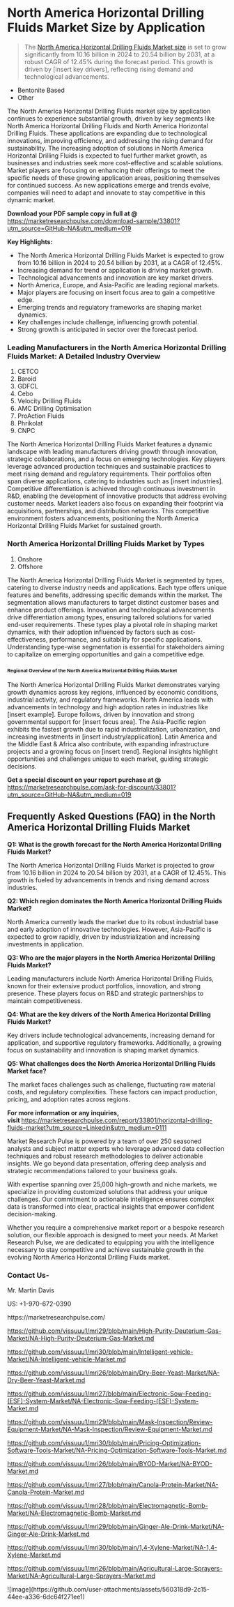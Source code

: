 <h1>North America Horizontal Drilling Fluids Market&nbsp;Size by Application</h1><blockquote><p>The <a href="https://marketresearchpulse.com/download-sample/33801?utm_source=GitHub-NA&amp;utm_medium=019">North America Horizontal Drilling Fluids Market size</a> is set to grow significantly from 10.16 billion in 2024 to 20.54 billion by 2031, at a robust CAGR of 12.45% during the forecast period. This growth is driven by [insert key drivers], reflecting rising demand and technological advancements.</p></blockquote><ul><li>Bentonite Based<li> Other</li></ul><p>The North America Horizontal Drilling Fluids market size by application continues to experience substantial growth, driven by key segments like North America Horizontal Drilling Fluids and North America Horizontal Drilling Fluids. These applications are expanding due to technological innovations, improving efficiency, and addressing the rising demand for sustainability. The increasing adoption of solutions in North America Horizontal Drilling Fluids is expected to fuel further market growth, as businesses and industries seek more cost-effective and scalable solutions. Market players are focusing on enhancing their offerings to meet the specific needs of these growing application areas, positioning themselves for continued success. As new applications emerge and trends evolve, companies will need to adapt and innovate to stay competitive in this dynamic market.</p><p><strong>Download your PDF sample copy in full at @ </strong><a href="https://marketresearchpulse.com/download-sample/33801?utm_source=GitHub-NA&amp;utm_medium=019">https://marketresearchpulse.com/download-sample/33801?utm_source=GitHub-NA&amp;utm_medium=019</a></p><p><strong>Key Highlights: </strong></p><ul><li>The North America Horizontal Drilling Fluids Market is expected to grow from 10.16 billion in 2024 to 20.54 billion by 2031, at a CAGR of 12.45%.</li><li>Increasing demand for trend or application is driving market growth.</li><li>Technological advancements and innovation are key market drivers.</li><li>North America, Europe, and Asia-Pacific are leading regional markets.</li><li>Major players are focusing on insert focus area to gain a competitive edge.</li><li>Emerging trends and regulatory frameworks are shaping market dynamics.</li><li>Key challenges include challenge, influencing growth potential.</li><li>Strong growth is anticipated in sector over the forecast period.</li></ul><h3>Leading Manufacturers in the North America Horizontal Drilling Fluids Market: A Detailed Industry Overview</h3><ol><li>CETCO</li><li>Baroid</li><li>GDFCL</li><li>Cebo</li><li>Velocity Drilling Fluids</li><li>AMC Drilling Optimisation</li><li>ProAction Fluids</li><li>Phrikolat</li><li>CNPC</li></ol><div class="flex max-w-full flex-col flex-grow"><div class="min-h-8 text-message flex w-full flex-col items-end gap-2 whitespace-normal break-words [.text-message+&amp;]:mt-5" dir="auto" data-message-author-role="assistant" data-message-id="fd8432e4-4910-450d-b182-61b7bfb0a01f" data-message-model-slug="gpt-4o"><div class="flex w-full flex-col gap-1 empty:hidden first:pt-[3px]"><div class="markdown prose w-full break-words dark:prose-invert light"><p>The North America Horizontal Drilling Fluids Market features a dynamic landscape with leading manufacturers driving growth through innovation, strategic collaborations, and a focus on emerging technologies. Key players leverage advanced production techniques and sustainable practices to meet rising demand and regulatory requirements. Their portfolios often span diverse applications, catering to industries such as [insert industries]. Competitive differentiation is achieved through continuous investment in R&amp;D, enabling the development of innovative products that address evolving customer needs. Market leaders also focus on expanding their footprint via acquisitions, partnerships, and distribution networks. This competitive environment fosters advancements, positioning the North America Horizontal Drilling Fluids Market for sustained growth.</p></div></div></div></div><h3>North America Horizontal Drilling Fluids Market by Types</h3><ol><li>Onshore<li> Offshore</li></ol><div class="flex max-w-full flex-col flex-grow"><div class="min-h-8 text-message flex w-full flex-col items-end gap-2 whitespace-normal break-words [.text-message+&amp;]:mt-5" dir="auto" data-message-author-role="assistant" data-message-id="084470be-0bb7-4664-bddf-5156b4f41249" data-message-model-slug="gpt-4o-mini"><div class="flex w-full flex-col gap-1 empty:hidden first:pt-[3px]"><div class="markdown prose w-full break-words dark:prose-invert light"><p>The North America Horizontal Drilling Fluids Market is segmented by types, catering to diverse industry needs and applications. Each type offers unique features and benefits, addressing specific demands within the market. The segmentation allows manufacturers to target distinct customer bases and enhance product offerings. Innovation and technological advancements drive differentiation among types, ensuring tailored solutions for varied end-user requirements. These types play a pivotal role in shaping market dynamics, with their adoption influenced by factors such as cost-effectiveness, performance, and suitability for specific applications. Understanding type-wise segmentation is essential for stakeholders aiming to capitalize on emerging opportunities and gain a competitive edge.</p></div></div></div></div><h3><span style="font-size: 11px;">Regional Overview of the North America Horizontal Drilling Fluids Market</span></h3><div class="flex max-w-full flex-col flex-grow"><div class="min-h-8 text-message flex w-full flex-col items-end gap-2 whitespace-normal break-words [.text-message+&amp;]:mt-5" dir="auto" data-message-author-role="assistant" data-message-id="e9038762-ce64-4e30-91c9-9bd413514231" data-message-model-slug="gpt-4o-mini"><div class="flex w-full flex-col gap-1 empty:hidden first:pt-[3px]"><div class="markdown prose w-full break-words dark:prose-invert light"><p>The North America Horizontal Drilling Fluids Market demonstrates varying growth dynamics across key regions, influenced by economic conditions, industrial activity, and regulatory frameworks. North America leads with advancements in technology and high adoption rates in industries like [insert example]. Europe follows, driven by innovation and strong governmental support for [insert focus area]. The Asia-Pacific region exhibits the fastest growth due to rapid industrialization, urbanization, and increasing investments in [insert industry/application]. Latin America and the Middle East &amp; Africa also contribute, with expanding infrastructure projects and a growing focus on [insert trend]. Regional insights highlight opportunities and challenges unique to each market, guiding strategic decisions.</p></div></div></div></div><p><strong>Get a special discount on your report purchase at @ </strong><a href="https://marketresearchpulse.com/ask-for-discount/33801?utm_source=GitHub-NA&amp;utm_medium=019">https://marketresearchpulse.com/ask-for-discount/33801?utm_source=GitHub-NA&amp;utm_medium=019</a></p><h2>Frequently Asked Questions (FAQ) in the North America Horizontal Drilling Fluids Market</h2><p><strong>Q1: What is the growth forecast for the North America Horizontal Drilling Fluids Market?</strong></p><p>The North America Horizontal Drilling Fluids Market is projected to grow from 10.16 billion in 2024 to 20.54 billion by 2031, at a CAGR of 12.45%. This growth is fueled by advancements in trends and rising demand across industries.</p><p><strong>Q2: Which region dominates the North America Horizontal Drilling Fluids Market?</strong></p><p>North America currently leads the market due to its robust industrial base and early adoption of innovative technologies. However, Asia-Pacific is expected to grow rapidly, driven by industrialization and increasing investments in application.</p><p><strong>Q3: Who are the major players in the North America Horizontal Drilling Fluids Market?</strong></p><p>Leading manufacturers include North America Horizontal Drilling Fluids, known for their extensive product portfolios, innovation, and strong presence. These players focus on R&amp;D and strategic partnerships to maintain competitiveness.</p><p><strong>Q4: What are the key drivers of the North America Horizontal Drilling Fluids Market?</strong></p><p>Key drivers include technological advancements, increasing demand for application, and supportive regulatory frameworks. Additionally, a growing focus on sustainability and innovation is shaping market dynamics.</p><p><strong>Q5: What challenges does the North America Horizontal Drilling Fluids Market face?</strong></p><p>The market faces challenges such as challenge, fluctuating raw material costs, and regulatory complexities. These factors can impact production, pricing, and adoption rates across regions.</p><p><strong>For more information or any inquiries, visit&nbsp;</strong><a href="https://marketresearchpulse.com/report/33801/horizontal-drilling-fluids-market?utm_source=Linkedin&utm_medium=0111">https://marketresearchpulse.com/report/33801/horizontal-drilling-fluids-market?utm_source=Linkedin&utm_medium=0111</a></p><p>Market Research Pulse is powered by a team of over 250 seasoned analysts and subject matter experts who leverage advanced data collection techniques and robust research methodologies to deliver actionable insights. We go beyond data presentation, offering deep analysis and strategic recommendations tailored to your business goals.</p><p>With expertise spanning over 25,000 high-growth and niche markets, we specialize in providing customized solutions that address your unique challenges. Our commitment to actionable intelligence ensures complex data is transformed into clear, practical insights that empower confident decision-making.</p><p>Whether you require a comprehensive market report or a bespoke research solution, our flexible approach is designed to meet your needs. At Market Research Pulse, we are dedicated to equipping you with the intelligence necessary to stay competitive and achieve sustainable growth in the evolving North America Horizontal Drilling Fluids market.</p><h3><strong>Contact Us-</strong></h3><p>Mr. Martin Davis</p><p>US: +1-970-672-0390</p><p>https://marketresearchpulse.com/</p><p><a href="https://github.com/vissuuu1/mri29/blob/main/High-Purity-Deuterium-Gas-Market/NA-High-Purity-Deuterium-Gas-Market.md">https://github.com/vissuuu1/mri29/blob/main/High-Purity-Deuterium-Gas-Market/NA-High-Purity-Deuterium-Gas-Market.md</a></p><p><a href="https://github.com/vissuuu1/mri30/blob/main/Intelligent-vehicle-Market/NA-Intelligent-vehicle-Market.md">https://github.com/vissuuu1/mri30/blob/main/Intelligent-vehicle-Market/NA-Intelligent-vehicle-Market.md</a></p><p><a href="https://github.com/vissuuu1/mri26/blob/main/Dry-Beer-Yeast-Market/NA-Dry-Beer-Yeast-Market.md">https://github.com/vissuuu1/mri26/blob/main/Dry-Beer-Yeast-Market/NA-Dry-Beer-Yeast-Market.md</a></p><p><a href="https://github.com/vissuuu1/mri27/blob/main/Electronic-Sow-Feeding-(ESF)-System-Market/NA-Electronic-Sow-Feeding-(ESF)-System-Market.md">https://github.com/vissuuu1/mri27/blob/main/Electronic-Sow-Feeding-(ESF)-System-Market/NA-Electronic-Sow-Feeding-(ESF)-System-Market.md</a></p><p><a href="https://github.com/vissuuu1/mri29/blob/main/Mask-Inspection/Review-Equipment-Market/NA-Mask-Inspection/Review-Equipment-Market.md">https://github.com/vissuuu1/mri29/blob/main/Mask-Inspection/Review-Equipment-Market/NA-Mask-Inspection/Review-Equipment-Market.md</a></p><p><a href="https://github.com/vissuuu1/mri30/blob/main/Pricing-Optimization-Software-Tools-Market/NA-Pricing-Optimization-Software-Tools-Market.md">https://github.com/vissuuu1/mri30/blob/main/Pricing-Optimization-Software-Tools-Market/NA-Pricing-Optimization-Software-Tools-Market.md</a></p><p><a href="https://github.com/vissuuu1/mri26/blob/main/BYOD-Market/NA-BYOD-Market.md">https://github.com/vissuuu1/mri26/blob/main/BYOD-Market/NA-BYOD-Market.md</a></p><p><a href="https://github.com/vissuuu1/mri27/blob/main/Canola-Protein-Market/NA-Canola-Protein-Market.md">https://github.com/vissuuu1/mri27/blob/main/Canola-Protein-Market/NA-Canola-Protein-Market.md</a></p><p><a href="https://github.com/vissuuu1/mri28/blob/main/Electromagnetic-Bomb-Market/NA-Electromagnetic-Bomb-Market.md">https://github.com/vissuuu1/mri28/blob/main/Electromagnetic-Bomb-Market/NA-Electromagnetic-Bomb-Market.md</a></p><p><a href="https://github.com/vissuuu1/mri29/blob/main/Ginger-Ale-Drink-Market/NA-Ginger-Ale-Drink-Market.md">https://github.com/vissuuu1/mri29/blob/main/Ginger-Ale-Drink-Market/NA-Ginger-Ale-Drink-Market.md</a></p><p><a href="https://github.com/vissuuu1/mri30/blob/main/1,4-Xylene-Market/NA-1,4-Xylene-Market.md">https://github.com/vissuuu1/mri30/blob/main/1,4-Xylene-Market/NA-1,4-Xylene-Market.md</a></p><p><a href="https://github.com/vissuuu1/mri26/blob/main/Agricultural-Large-Sprayers-Market/NA-Agricultural-Large-Sprayers-Market.md">https://github.com/vissuuu1/mri26/blob/main/Agricultural-Large-Sprayers-Market/NA-Agricultural-Large-Sprayers-Market.md</a></p>
![image](https://github.com/user-attachments/assets/560318d9-2c15-44ee-a336-6dc64f271ee1)
